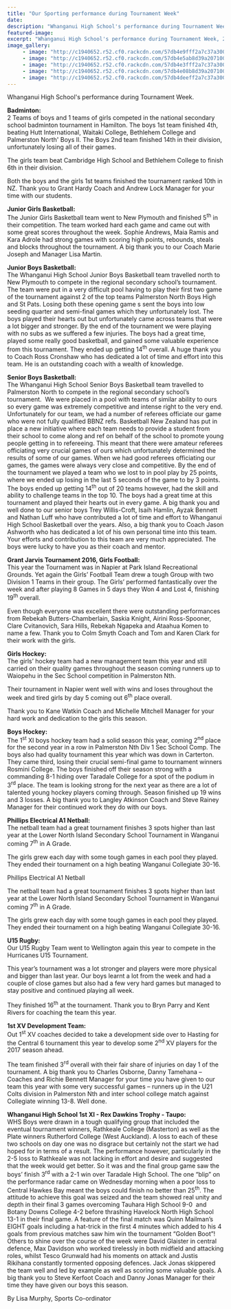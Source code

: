 ```yaml
---
title: "Our Sporting performance during Tournament Week"
date: 
description: "Whanganui High School's performance during Tournament Week, 29 August > 2 September 2016."
featured-image: 
excerpt: "Whanganui High School's performance during Tournament Week, 29 August > 2 September 2016."
image_gallery:
	 - image: "http://c1940652.r52.cf0.rackcdn.com/57db4e9fff2a7c37a3000325/5th-Team-photo-hoodies.jpg"
	 - image: "http://c1940652.r52.cf0.rackcdn.com/57db4e5ab8d39a2071001ee1/junior-bball-(003).jpg"
	 - image: "http://c1940652.r52.cf0.rackcdn.com/57db4e3fff2a7c37a3000323/senior-bball-(003).jpg"
	 - image: "http://c1940652.r52.cf0.rackcdn.com/57db4e08b8d39a2071001edf/boys-hockey-(003).jpg"
	 - image: "http://c1940652.r52.cf0.rackcdn.com/57db4deeff2a7c37a3000321/senior-netball-(003).jpg"
---
```


<p>Whanganui High School's performance during Tournament Week.</p>
<p><strong>Badminton:</strong> <br />2 Teams of boys and 1 teams of girls competed in the national secondary school badminton tournament in Hamilton. The boys 1st team finished 4th, beating Hutt International, Waitaki College, Bethlehem College and Palmerston North' Boys II. The Boys 2nd team finished 14th in their division, unfortunately losing all of their games.</p>
<p>The girls team beat Cambridge High School and Bethlehem College to finish 6th in their division.</p>
<p>Both the boys and the girls 1st teams finished the tournament ranked 10th in NZ. Thank you to Grant Hardy Coach and Andrew Lock Manager for your time with our students.</p>
<p><strong>Junior Girls Basketball:<br /></strong>The Junior Girls Basketball team went to New Plymouth and finished 5<sup>th</sup>&nbsp;in their competition. The team worked hard each game and came out with some great scores throughout the week. Sophie Andrews, Maia Ramis and Kara Adrole had strong games with scoring high points, rebounds, steals and blocks throughout the tournament. A big thank you to our Coach Marie Joseph and Manager Lisa Martin.</p>
<p><strong>Junior Boys Basketball:</strong><br />The Whanganui High School Junior Boys Basketball team travelled north to New Plymouth to compete in the regional secondary school&rsquo;s tournament. The team were put in a very difficult pool having to play their first two game of the tournament against 2 of the top teams Palmerston North Boys High and St Pats. Losing both these opening game s sent the boys into low seeding quarter and semi-final games which they unfortunately lost. The boys played their hearts out but unfortunately came across teams that were a lot bigger and stronger. By the end of the tournament we were playing with no subs as we suffered a few injuries. The boys had a great time, played some really good basketball, and gained some valuable experience from this tournament. They ended up getting 14<sup>th</sup> overall. A huge thank you to Coach Ross Cronshaw who has dedicated a lot of time and effort into this team. He is an outstanding coach with a wealth of knowledge.&nbsp;</p>
<p><strong>Senior Boys Basketball:<br /></strong>The Whanganui High School Senior Boys Basketball team travelled to Palmerston North to compete in the regional secondary school&rsquo;s tournament.&nbsp; We were placed in a pool with teams of similar ability to ours so every game was extremely competitive and intense right to the very end. Unfortunately for our team, we had a number of referees officiate our game who were not fully qualified BBNZ refs. Basketball New Zealand has put in place a new initiative where each team needs to provide a student from their school to come along and ref on behalf of the school to promote young people getting in to refereeing. This meant that there were amateur referees officiating very crucial games of ours which unfortunately determined the results of some of our games. When we had good referees officiating our games, the games were always very close and competitive. By the end of the tournament we played a team who we lost to in pool play by 25 points, where we ended up losing in the last 5 seconds of the game to by 3 points. The boys ended up getting 14<sup>th</sup> out of 20 teams however, had the skill and ability to challenge teams in the top 10. The boys had a great time at this tournament and played their hearts out in every game. A big thank you and well done to our senior boys Trey Willis-Croft, Isaih Hamlin, Ayzak Bennett and Nathan Luff who have contributed a lot of time and effort to Whanganui High School Basketball over the years. Also, a big thank you to Coach Jason Ashworth who has dedicated a lot of his own personal time into this team. Your efforts and contribution to this team are very much appreciated. The boys were lucky to have you as their coach and mentor. &nbsp;&nbsp;</p>
<p><strong>Grant Jarvis Tournament 2016, Girls Football:<br /></strong>This year the Tournament was in Napier at Park Island Recreational Grounds. Yet again the Girls&rsquo; Football Team drew a tough Group with two Division 1 Teams in their group. The Girls&rsquo; performed fantastically over the week and after playing 8 Games in 5 days they Won 4 and Lost 4, finishing 19<sup>th</sup> overall.</p>
<p>Even though everyone was excellent there were outstanding performances from Rebekah Butters-Chamberlain, Saskia Knight, Airini Ross-Spooner, Clare Cvitanovich, Sara Hills, Rebekah Ngapeka and Ataahua Komen to name a few. Thank you to Colm Smyth Coach and Tom and Karen Clark for their work with the girls.</p>
<p><strong>Girls Hockey:<br /></strong>The girls&rsquo; hockey team had a new management team this year and still carried on their quality games throughout the season coming runners up to Waiopehu in the Sec School competition in Palmerston Nth.</p>
<p>Their tournament in Napier went well with wins and loses throughout the week and tired girls by day 5 coming out 6<sup>th</sup>&nbsp;place overall.</p>
<p>Thank you to Kane Watkin Coach and Michelle Mitchell Manager for your hard work and dedication to the girls this season.</p>
<p><strong>Boys Hockey:<br /></strong><span>The 1</span><sup>st</sup><span>&nbsp;XI boys hockey team had a solid season this year, coming 2</span><sup>nd</sup><span>&nbsp;place for the second year in a row in Palmerston Nth Div 1 Sec School Comp. The boys also had quality tournament this year which was down in Carterton. They came third, losing their crucial semi-final game to tournament winners Rosmini College. The boys finished off their season strong with a commanding 8-1 hiding over Taradale College for a spot of the podium in 3</span><sup>rd</sup><span>&nbsp;place. The team is looking strong for the next year as there are a lot of talented young hockey players coming through. Season finished up 19 wins and 3 losses. A big thank you to Langley Atkinson Coach and Steve Rainey Manager for their continued work they do with our boys.</span></p>
<p><strong>Phillips Electrical A1 Netball:<br /></strong>The netball team had a great tournament finishes 3 spots higher than last year at the Lower North Island Secondary School Tournament in Wanganui coming 7<sup>th</sup> in A Grade.</p>
<p>The girls grew each day with some tough games in each pool they played. They ended their tournament on a high beating Wanganui Collegiate 30-16.&nbsp;</p>
<p>Phillips Electrical A1 Netball</p>
<p>The netball team had a great tournament finishes 3 spots higher than last year at the Lower North Island Secondary School Tournament in Wanganui coming 7<sup>th</sup> in A Grade.</p>
<p>The girls grew each day with some tough games in each pool they played. They ended their tournament on a high beating Wanganui Collegiate 30-16.&nbsp;</p>
<p><strong>U15 Rugby:<br /></strong>Our U15 Rugby Team went to Wellington again this year to compete in the Hurricanes U15 Tournament.</p>
<p>This year&rsquo;s tournament was a lot stronger and players were more physical and bigger than last year. Our boys learnt a lot from the week and had a couple of close games but also had a few very hard games but managed to stay positive and continued playing all week.</p>
<p>They finished 16<sup>th</sup> at the tournament. Thank you to Bryn Parry and Kent Rivers for coaching the team this year.&nbsp;</p>
<p><strong>1st XV Development Team:<br /></strong>Out 1<sup>st</sup> XV coaches decided to take a development side over to Hasting for the Central 6 tournament this year to develop some 2<sup>nd</sup> XV players for the 2017 season ahead.</p>
<p>The team finished 3<sup>rd</sup> overall with their fair share of injuries on day 1 of the tournament. A big thank you to Charles Osborne, Danny Tamehana &ndash; Coaches and Richie Bennett Manager for your time you have given to our team this year with some very successful&nbsp;games &ndash; runners up in the U21 Colts division in Palmerston Nth and inter school college match against Collegiate winning 13-8. Well done. &nbsp;</p>
<p><strong>Whanganui High School 1st XI - Rex Dawkins Trophy - Taupo:<br /></strong>WHS Boys were drawn in a tough qualifying group that included the eventual tournament winners, Rathkeale College (Masterton) as well as the Plate winners Rutherford College (West Auckland). A loss to each of these two schools on day one was no disgrace but certainly not the start we had hoped for in terms of a result. The performance however, particularly in the 2-5 loss to Rathkeale was not lacking in effort and desire and suggested that the week would get better. So it was and the final group game saw the boys&rsquo; finish 3<sup>rd</sup> with a 2-1 win over Taradale High School. The one &ldquo;blip&rdquo; on the performance radar came on Wednesday morning when a poor loss to Central Hawkes Bay meant the boys could finish no better than 25<sup>th</sup>. The attitude to achieve this goal was seized and the team showed real unity and depth in their final 3 games overcoming Tauhara High School 9-0&nbsp; and Botany Downs College 4-2 before thrashing Havelock North High School 13-1 in their final game. A feature of the final match was Quinn Mailman&rsquo;s EIGHT goals including a hat-trick in the first 4 minutes which added to his 4 goals from previous matches saw him win the tournament &ldquo;Golden Boot&rdquo;! Others to shine over the course of the week were David Glaister in central defence, Max Davidson who worked tirelessly in both midfield and attacking roles, whilst Tesco Grunwald had his moments on attack and Justis Rikihana&nbsp;constantly tormented opposing defences. Jack Jonas skippered the team well and led by example as well as scoring some valuable goals. A big thank you to Steve Kerfoot Coach and Danny Jonas Manager for their time they have given our boys this season.&nbsp;</p>
<p>By Lisa Murphy, Sports Co-ordinator</p>

